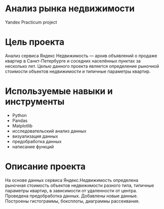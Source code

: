 # **Анализ рынка недвижимости**
Yandex Practicum project

# **Цель проекта**
Анализ сервиса Яндекс Недвижимость — архив объявлений о продаже квартир в Санкт-Петербурге и соседних населённых пунктах за несколько лет. Целью данного проекта является определение рыночной стоимости объектов недвижимости и типичные параметры квартир.
# **Используемые навыки и инструменты**
- Python
- Pandas
- Matplotlib
- исследовательский анализ данных
- визуализация данных
- предобработка данных
- написание функций
# **Описание проекта**
На основе данных сервиса Яндекс.Недвижимость определена рыночная стоимость объектов недвижимости разного типа, типичные параметры квартир, в зависимости от удаленности от центра. Проведена предобработка данных. Добавлены новые данные. Построены гистограммы, боксплоты, диаграммы рассеивания.
